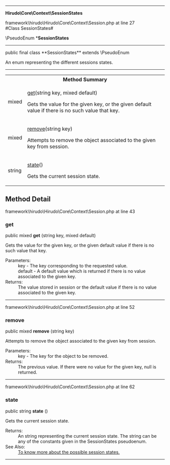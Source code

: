 
- - -

**Hirudo\Core\Context\SessionStates**
<div class="location">framework\hirudo\Hirudo\Core\Context\Session.php at line 27</div>
#Class SessionStates#

\PseudoEnum
***SessionStates**


- - -

<p class="signature">public final  class **SessionStates**
extends \PseudoEnum

</p>

<div class="comment" id="overview_description"><p>An enum representing the different sessions states.</p></div>


- - -

<table id="summary_method">
<tr><th colspan="2">Method Summary</th></tr>
<tr>
<td class="type">  mixed</td>
<td class="description"><p class="name"><a href="#get">get</a>(string key, mixed default)</p><p class="description">Gets the value for the given key, or the given default value if there is no such
value that key.</p></td>
</tr>
<tr>
<td class="type">  mixed</td>
<td class="description"><p class="name"><a href="#remove">remove</a>(string key)</p><p class="description">Attempts to remove the object associated to the given key from session.</p></td>
</tr>
<tr>
<td class="type">  string</td>
<td class="description"><p class="name"><a href="#state">state</a>()</p><p class="description">Gets the current session state.</p></td>
</tr>
</table>

<h2 id="detail_method">Method Detail</h2>
<div class="location">framework\hirudo\Hirudo\Core\Context\Session.php at line 43</div>
<h3 id="get()">get</h3>

public  mixed **get** (string key, mixed default)<div class="details">
<p>Gets the value for the given key, or the given default value if there is no such
value that key.</p><dl>
<dt>Parameters:</dt>
<dd>key - The key corresponding to the requested value.</dd>
<dd>default - A default value which is returned if there is no value associated to the given key.</dd>
<dt>Returns:</dt>
<dd>The value stored in session or the default value if there is no value associated to the given key.</dd>
</dl>
</div>

- - -

<div class="location">framework\hirudo\Hirudo\Core\Context\Session.php at line 52</div>
<h3 id="remove()">remove</h3>

public  mixed **remove** (string key)<div class="details">
<p>Attempts to remove the object associated to the given key from session.</p><dl>
<dt>Parameters:</dt>
<dd>key - The key for the object to be removed.</dd>
<dt>Returns:</dt>
<dd>The previous value. If there were no value for the given key, null is returned.</dd>
</dl>
</div>

- - -

<div class="location">framework\hirudo\Hirudo\Core\Context\Session.php at line 62</div>
<h3 id="state()">state</h3>

public  string **state** ()<div class="details">
<p>Gets the current session state.</p><dl>
<dt>Returns:</dt>
<dd>An string representing the current session state. The string can be any of the constants given in the SessionStates pseudoenum.</dd>
<dt>See Also:</dt>
<dd><a href="../../../hirudo/core/context/sessionstates.html">To know more about the possible session states.</a></dd>
</dl>
</div>

- - -

